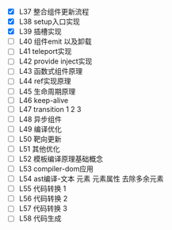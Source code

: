 - [x] L37 整合组件更新流程
- [x] L38 setup入口实现
- [x] L39 插槽实现
- [ ] L40 组件emit 以及卸载
- [ ] L41 teleport实现
- [ ] L42 provide inject实现
- [ ] L43 函数式组件原理
- [ ] L44 ref实现原理
- [ ] L45 生命周期原理
- [ ] L46 keep-alive
- [ ] L47 transition 1 2 3
- [ ] L48 异步组件
- [ ] L49 编译优化
- [ ] L50 靶向更新
- [ ] L51 其他优化
- [ ] L52 模板编译原理基础概念
- [ ] L53 compiler-dom应用
- [ ] L54 ast编译-文本 元素 元素属性 去除多余元素
- [ ] L55 代码转换 1
- [ ] L56 代码转换 2
- [ ] L57 代码转换 3
- [ ] L58 代码生成